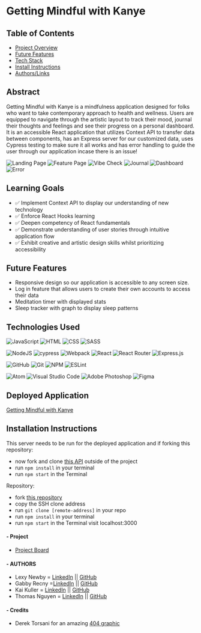 # Getting Mindful with Kanye

## Table of Contents
- [Project Overview](#project-overview)
- [Future Features](#future-features)
- [Tech Stack](#technologies-used)
- [Install Instructions](#instructions)
- [Authors/Links](#authorslinks)

## Abstract
Getting Mindful with Kanye is a mindfulness application designed for folks who want to take contemporary approach to health and wellness. Users are equipped to navigate through the artistic layout to track their mood,  journal their thoughts and feelings and see their progress on a personal dashboard. It is an accessible React application that utilizes Context API to transfer data between components, has an Express server for our customized data, uses Cypress testing to make sure it all works and has error handling to guide the user through our application incase there is an issue!

![Landing Page](https://media.giphy.com/media/zWcGekCkEZgOE2adoo/giphy.gif)
![Feature Page](https://media.giphy.com/media/afbrrahUQsLY8e5CIH/giphy.gif)
![Vibe Check](https://media.giphy.com/media/vXVbpXZfzT8cjctnIE/giphy.gif)
![Journal](https://media.giphy.com/media/uNMkxNbzjNoxvpeNEN/giphy.gif)
![Dashboard](https://media.giphy.com/media/mIj16ZZOjrInfaToll/giphy.gif)
![Error](https://media.giphy.com/media/mvafx8ZKk3b0pR0fEg/giphy.gif)

## Learning Goals
- ✅ Implement Context API to display our understanding of new technology
- ✅ Enforce React Hooks learning
- ✅ Deepen competency of React fundamentals
- ✅ Demonstrate understanding of user stories through intuitive application flow
- ✅ Exhibit creative and artistic design skills whilst prioritizing accessibility

## Future Features
- Responsive design so our application is accessible to any screen size.
- Log in feature that allows users to create their own accounts to access their data
- Meditation timer with displayed stats
- Sleep tracker with graph to display sleep patterns

## Technologies Used
![JavaScript](https://img.shields.io/badge/JavaScript-F7DF1E?style=for-the-badge&logo=javascript&logoColor=black)
![HTML](https://img.shields.io/badge/HTML5-E34F26?style=for-the-badge&logo=html5&logoColor=white)
![CSS](https://img.shields.io/badge/CSS3-1572B6?style=for-the-badge&logo=css3&logoColor=white)
![SASS](https://img.shields.io/badge/Sass-CC6699?style=for-the-badge&logo=sass&logoColor=white)

![NodeJS](https://img.shields.io/badge/node.js-6DA55F?style=for-the-badge&logo=node.js&logoColor=white)
![cypress](https://img.shields.io/badge/-cypress-%23E5E5E5?style=for-the-badge&logo=cypress&logoColor=058a5e)
![Webpack](https://img.shields.io/badge/Webpack-8DD6F9?style=for-the-badge&logo=Webpack&logoColor=white)
![React](https://img.shields.io/badge/react-%2320232a.svg?style=for-the-badge&logo=react&logoColor=%2361DAFB)
![React Router](https://img.shields.io/badge/React_Router-CA4245?style=for-the-badge&logo=react-router&logoColor=white)
![Express.js](https://img.shields.io/badge/express.js-%23404d59.svg?style=for-the-badge&logo=express&logoColor=%2361DAFB)

![GitHub](https://img.shields.io/badge/github-%23121011.svg?style=for-the-badge&logo=github&logoColor=white)
![Git](https://img.shields.io/badge/git-%23F05033.svg?style=for-the-badge&logo=git&logoColor=white)
![NPM](https://img.shields.io/badge/NPM-%23000000.svg?style=for-the-badge&logo=npm&logoColor=white)
![ESLint](https://img.shields.io/badge/ESLint-4B3263?style=for-the-badge&logo=eslint&logoColor=white)

![Atom](https://img.shields.io/badge/Atom-%2366595C.svg?style=for-the-badge&logo=atom&logoColor=white)
![Visual Studio Code](https://img.shields.io/badge/Visual%20Studio%20Code-0078d7.svg?style=for-the-badge&logo=visual-studio-code&logoColor=white)
![Adobe Photoshop](https://img.shields.io/badge/adobe%20photoshop-%2331A8FF.svg?style=for-the-badge&logo=adobe%20photoshop&logoColor=white)
![Figma](https://img.shields.io/badge/figma-%23F24E1E.svg?style=for-the-badge&logo=figma&logoColor=white)

## Deployed Application
[Getting Mindful with Kanye](https://radiant-lowlands-33922.herokuapp.com/)

## Installation Instructions 
This server needs to be run for the deployed application and if forking this repository:
- now fork and clone [this API](https://github.com/Gabby-Recny/kanye-mindfulness-api) outside of the project
- run ```npm install``` in your terminal
- run ```npm start``` in the Terminal

Repository:
- fork [this repository](https://github.com/anewb87/kanye-mindfulness-app)
- copy the SSH clone address
- run ```git clone [remote-address]``` in your repo
- run ```npm install``` in your terminal
- run ```npm start``` in the Terminal visit localhost:3000




#### - Project
- [Project Board](https://github.com/anewb87/kanye-mindfulness-app/projects/1)

#### - AUTHORS
- Lexy Newby = [LinkedIn](https://www.linkedin.com/in/lexy-newby/) || [GitHub](https://github.com/anewb87)
- Gabby Recny =[LinkedIn](https://www.linkedin.com/in/gabbyrecny/) || [GitHub](https://github.com/Gabby-Recny)
- Kai Kuller = [LinkedIn](https://www.linkedin.com/in/kai-kuller/) || [GitHub](https://github.com/kavakai)
- Thomas Nguyen = [LinkedIn](https://www.linkedin.com/in/tommi-t-nguyen/) || [GitHub](https://github.com/tommi-t-nguyen)

#### - Credits
- Derek Torsani for an amazing [404 graphic](https://dribbble.com/shots/5497552-404-s-and-808-s)
